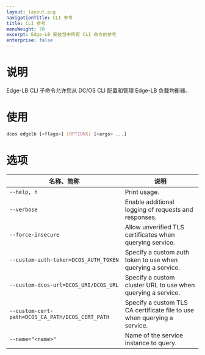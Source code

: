 ```yaml
---
layout: layout.pug
navigationTitle: CLI 参考
title: CLI 参考
menuWeight: 70
excerpt: Edge-LB 安装包中所有 CLI 命令的参考
enterprise: false
---
```


# 说明
Edge-LB CLI 子命令允许您从 DC/OS CLI 配置和管理 Edge-LB 负载均衡器。

# 使用

```bash
dcos edgelb [<flags>] [OPTIONS] [<args> ...]
```

# 选项

| 名称、简称 | 说明 |
|----------|-------------|
| `--help, h`   | Print usage. |
| `--verbose`   | Enable additional logging of requests and responses. |
| `--force-insecure`   | Allow unverified TLS certificates when querying service. |
| `--custom-auth-token=DCOS_AUTH_TOKEN`   | Specify a custom auth token to use when querying a service. |
| `--custom-dcos-url=DCOS_URI/DCOS_URL`   | Specify a custom cluster URL to use when querying a service. |
| `--custom-cert-path=DCOS_CA_PATH/DCOS_CERT_PATH`   | Specify a custom TLS CA certificate file to use when querying a service. |
| `--name="<name>"`   | Name of the service instance to query. |